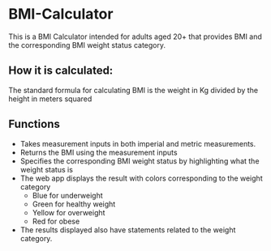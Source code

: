 # BMI-Calculator
This is a BMI Calculator intended for adults aged 20+ that provides BMI and the corresponding BMI weight status category.
## How it is calculated:
The standard formula for calculating BMI is the weight in Kg divided by the height in meters squared

## Functions
- Takes measurement inputs in both imperial and metric measurements.
- Returns the BMI using the measurement inputs
- Specifies the corresponding BMI weight status by highlighting what the weight status is
- The web app displays the result with colors corresponding to the weight category
  - Blue for underweight
  - Green for healthy weight
  - Yellow for overweight
  - Red for obese
- The results displayed also have statements related to the weight category.

